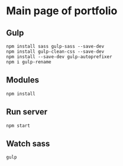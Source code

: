 # Main page of portfolio

## Gulp
```
npm install sass gulp-sass --save-dev
npm install gulp-clean-css --save-dev
npm install --save-dev gulp-autoprefixer
npm i gulp-rename
```

## Modules
```
npm install
```

## Run server
```
npm start
```

## Watch sass
```
gulp
```